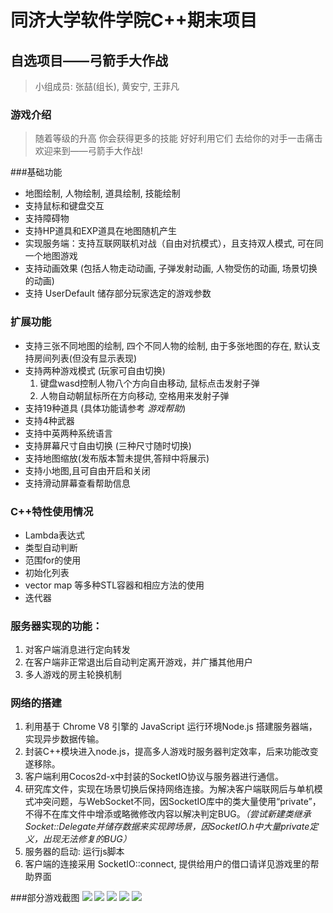 # 同济大学软件学院C++期末项目
## 自选项目——弓箭手大作战
> 小组成员: 张喆(组长), 黄安宁, 王菲凡

### 游戏介绍
> 随着等级的升高
> 你会获得更多的技能
>  好好利用它们
> 去给你的对手一击痛击
> 欢迎来到——弓箭手大作战!

###基础功能
- 地图绘制, 人物绘制, 道具绘制, 技能绘制
- 支持鼠标和键盘交互
- 支持障碍物
- 支持HP道具和EXP道具在地图随机产生
- 实现服务端：⽀持互联网联机对战（⾃由对抗模式），且⽀持双人模式, 可在同⼀个地图游戏
- ⽀持动画效果 (包括人物走动动画, 子弹发射动画, 人物受伤的动画, 场景切换的动画)
- 支持 UserDefault 储存部分玩家选定的游戏参数
### 扩展功能
- 支持三张不同地图的绘制, 四个不同人物的绘制, 由于多张地图的存在, 默认支持房间列表(但没有显示表现)
- 支持两种游戏模式 (玩家可自由切换)
     1. 键盘wasd控制人物八个方向自由移动, 鼠标点击发射子弹
     2. 人物自动朝鼠标所在方向移动, 空格用来发射子弹
- 支持19种道具 (具体功能请参考 *游戏帮助*)
- 支持4种武器
- 支持中英两种系统语言
- 支持屏幕尺寸自由切换 (三种尺寸随时切换)
- 支持地图缩放(发布版本暂未提供,答辩中将展示)
- 支持小地图,且可自由开启和关闭
- 支持滑动屏幕查看帮助信息

### C++特性使用情况
- Lambda表达式
- 类型自动判断
- 范围for的使用
- 初始化列表
- vector map 等多种STL容器和相应方法的使用
- 迭代器

### 服务器实现的功能：
1. 对客户端消息进行定向转发
2. 在客户端非正常退出后自动判定离开游戏，并广播其他用户
3. 多人游戏的房主轮换机制

### 网络的搭建
1. 利用基于 Chrome V8 引擎的 JavaScript 运行环境Node.js 搭建服务器端，实现异步数据传输。
2. 封装C++模块进入node.js，提高多人游戏时服务器判定效率，后来功能改变遂移除。
3. 客户端利用Cocos2d-x中封装的SocketIO协议与服务器进行通信。
4. 研究库文件，实现在场景切换后保持网络连接。为解决客户端联网后与单机模式冲突问题，与WebSocket不同，因SocketIO库中的类大量使用“private”，不得不在库文件中增添或略微修改内容以解决判定BUG。*（尝试新建类继承Socket::Delegate并储存数据来实现跨场景，因SocketIO.h中大量private定义，出现无法修复的BUG）*
5. 服务器的启动: 运行js脚本
6. 客户端的连接采用 SocketIO::connect, 提供给用户的借口请详见游戏里的帮助界面

###部分游戏截图
![](http://a2.qpic.cn/psb?/V11JkC4u03NHtr/usMG3YXyVAzJUyKoc5mjieUDyRouNn7kRvXOh5Ci34Q!/m/dIkBAAAAAAAA&ek=1&kp=1&pt=0&bo=AQXSAgEF0gIDSWw!&tl=1&vuin=2871811733&tm=1529856000&sce=60-4-3&rf=0-0)
![](http://a4.qpic.cn/psb?/V11JkC4u03NHtr/kNlaTlpYyYSd39kSRsTVfOsDA4IreYPSPfVVJNTqG3U!/m/dNsAAAAAAAAA&ek=1&kp=1&pt=0&bo=AgXOAgIFzgIDGTw!&tl=1&vuin=2871811733&tm=1529856000&sce=60-4-3&rf=0-0)
![](http://a3.qpic.cn/psb?/V11JkC4u03NHtr/OvDutxGhrpua.Y5kHLh6Ti7e6sWqkVh9iDZRQ3zVhhE!/m/dOYAAAAAAAAA&ek=1&kp=1&pt=0&bo=AAXSAgAF0gIDKQw!&tl=1&vuin=2871811733&tm=1529856000&sce=60-4-3&rf=0-0)
![](http://a1.qpic.cn/psb?/V11JkC4u03NHtr/by*.KGURojnQI3CToWRGuXZMIr15E.iKwbAHu9mripw!/m/dPQAAAAAAAAA&ek=1&kp=1&pt=0&bo=AgXSAgIF0gIDKQw!&tl=1&vuin=2871811733&tm=1529856000&sce=60-4-3&rf=0-0)
![](http://a2.qpic.cn/psb?/V11JkC4u03NHtr/eAleq20QE9Ks9TMhQItR4fQAujOjXRHs9ZFHLX8GluE!/m/dA0BAAAAAAAA&ek=1&kp=1&pt=0&bo=BgbgAQYG4AEDKQw!&tl=1&vuin=2871811733&tm=1529856000&sce=60-4-3&rf=0-0)
